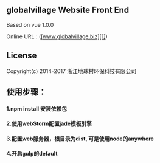 ## globalvillage Website Front End

Based on vue 1.0.0

Online URL : ([www.globalvillage.biz][1])

[1]: http://www.globalvillage.biz/



## License
Copyright(c) 2014-2017 浙江地球村环保科技有限公司



## 使用步骤：
#### 1.npm install 安装依赖包
#### 2.使用webStorm配置jade模板引擎
#### 3.配置web服务器，根目录为dist, 可是使用node的anywhere
#### 4.开启gulp的default



